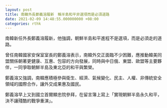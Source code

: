 ```yaml
---
layout: post
title: 南韓外長鄭義溶履新　稱半島和平非選項而是必須道路
date: 2021-02-09 14:48:55.000000000 +08:00
categories: rthk
---
```


南韓新任外長鄭義溶履新，他強調，朝鮮半島和平進程不是選項，而是必須走的道路。

曾任南韓國家安保室室長的鄭義溶表示，南韓外交正面臨不少困難，應推動韓美同盟關係朝著更健康、互惠、包容的方向發展，同時與中日俄、東盟、歐盟等主要夥伴，一同爭取朝鮮半島及東北亞的和平與繁榮。

鄭義溶又強調，南韓應積極參與衛生、經濟、氣候變化、民主、人權、非傳統安全領域的國際合作，讓外交成果惠及國民。

鄭義溶早上又到國立首爾顯忠院參拜，在留言簿上寫上「實現朝鮮半島永久和平，決不讓殘酷的戰爭重演」。
